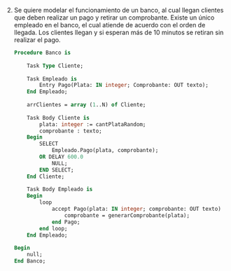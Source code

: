 2. Se quiere modelar el funcionamiento de un banco, al cual llegan clientes que deben realizar
un pago y retirar un comprobante. Existe un único empleado en el banco, el cual atiende de
acuerdo con el orden de llegada. Los clientes llegan y si esperan más de 10 minutos se
retiran sin realizar el pago.
		
	```Pascal
	Procedure Banco is
			
		Task Type Cliente;
			
		Task Empleado is
			Entry Pago(Plata: IN integer; Comprobante: OUT texto);
		End Empleado;
			
		arrClientes = array (1..N) of Cliente;
			
		Task Body Cliente is
			plata: integer := cantPlataRandom;
			comprobante : texto;
		Begin
			SELECT
				Empleado.Pago(plata, comprobante);
			OR DELAY 600.0
				NULL;
			END SELECT;
		End Cliente;
			
		Task Body Empleado is
		Begin
			loop
				accept Pago(plata: IN integer; comprobante: OUT texto) do
					comprobante = generarComprobante(plata);
				end Pago;
			end loop;
		End Empleado;
		
	Begin
		null;
	End Banco;
	```
